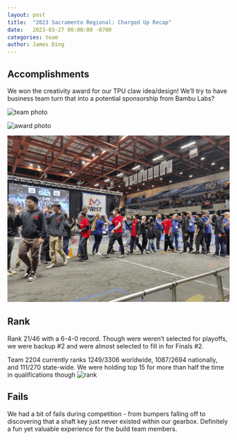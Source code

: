```yaml
---
layout: post
title:  "2023 Sacramento Regional: Charged Up Recap"
date:   2023-03-27 00:00:00 -0700
categories: team
author: James Ding
---
```

## Accomplishments

We won the creativity award for our TPU claw idea/design! We’ll try to have business team turn that into a potential sponsorship from Bambu Labs?

![team photo](/assets/charged-up-2023/team-photo.png)

![award photo](/assets/charged-up-2023/award-photo.png)

![ceremony](/assets/charged-up-2023/ceremony.png)

## Rank

Rank 21/46 with a 6-4-0 record. Though were weren’t selected for playoffs, we were backup #2 and were almost selected to fill in for Finals #2.

Team 2204 currently ranks 1249/3306 worldwide, 1087/2694 nationally, and 111/270 state-wide. We were holding top 15 for more than half the time in qualifications though
![rank](/assets/charged-up-2023/rank.png)

## Fails

We had a bit of fails during competition - from bumpers falling off to discovering that a shaft key just never existed within our gearbox. Definitely a fun yet valuable experience for the build team members.